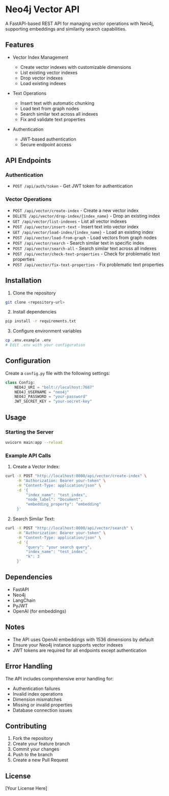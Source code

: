 # Neo4j Vector API

A FastAPI-based REST API for managing vector operations with Neo4j, supporting embeddings and similarity search capabilities.

## Features

- Vector Index Management
  - Create vector indexes with customizable dimensions
  - List existing vector indexes
  - Drop vector indexes
  - Load existing indexes

- Text Operations
  - Insert text with automatic chunking
  - Load text from graph nodes
  - Search similar text across all indexes
  - Fix and validate text properties

- Authentication
  - JWT-based authentication
  - Secure endpoint access

## API Endpoints

### Authentication
- `POST /api/auth/token` - Get JWT token for authentication

### Vector Operations
- `POST /api/vector/create-index` - Create a new vector index
- `DELETE /api/vector/drop-index/{index_name}` - Drop an existing index
- `GET /api/vector/list-indexes` - List all vector indexes
- `POST /api/vector/insert-text` - Insert text into vector index
- `GET /api/vector/load-index/{index_name}` - Load an existing index
- `POST /api/vector/load-from-graph` - Load vectors from graph nodes
- `POST /api/vector/search` - Search similar text in specific index
- `POST /api/vector/search-all` - Search similar text across all indexes
- `POST /api/vector/check-text-properties` - Check for problematic text properties
- `POST /api/vector/fix-text-properties` - Fix problematic text properties

## Installation

1. Clone the repository
```bash
git clone <repository-url>
```

2. Install dependencies
```bash
pip install -r requirements.txt
```

3. Configure environment variables
```bash
cp .env.example .env
# Edit .env with your configuration
```

## Configuration

Create a `config.py` file with the following settings:

```python
class Config:
    NEO4J_URI = "bolt://localhost:7687"
    NEO4J_USERNAME = "neo4j"
    NEO4J_PASSWORD = "your-password"
    JWT_SECRET_KEY = "your-secret-key"
```

## Usage

### Starting the Server

```bash
uvicorn main:app --reload
```

### Example API Calls

1. Create a Vector Index:
```bash
curl -X POST "http://localhost:8000/api/vector/create-index" \
     -H "Authorization: Bearer your-token" \
     -H "Content-Type: application/json" \
     -d '{
         "index_name": "test_index",
         "node_label": "Document",
         "embedding_property": "embedding"
     }'
```

2. Search Similar Text:
```bash
curl -X POST "http://localhost:8000/api/vector/search" \
     -H "Authorization: Bearer your-token" \
     -H "Content-Type: application/json" \
     -d '{
         "query": "your search query",
         "index_name": "test_index",
         "k": 3
     }'
```

## Dependencies

- FastAPI
- Neo4j
- LangChain
- PyJWT
- OpenAI (for embeddings)

## Notes

- The API uses OpenAI embeddings with 1536 dimensions by default
- Ensure your Neo4j instance supports vector indexes
- JWT tokens are required for all endpoints except authentication

## Error Handling

The API includes comprehensive error handling for:
- Authentication failures
- Invalid index operations
- Dimension mismatches
- Missing or invalid properties
- Database connection issues

## Contributing

1. Fork the repository
2. Create your feature branch
3. Commit your changes
4. Push to the branch
5. Create a new Pull Request

## License

[Your License Here]